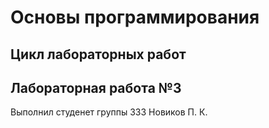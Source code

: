 # Основы программирования
## Цикл лабораторных работ
## Лабораторная работа №3

Выполнил студенет группы 333 Новиков П. К.
